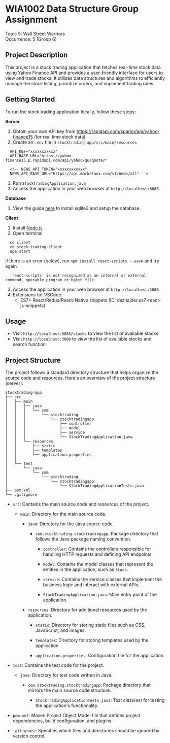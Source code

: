 # WIA1002 Data Structure Group Assignment
Topic 5: Wall Street Warriors  
Occurrence: 5 (Group 6)

## Project Description
This project is a stock trading application that fetches real-time stock data using Yahoo Finance API and provides a user-friendly interface for users to view and trade stocks. It utilizes data structures and algorithms to efficiently manage the stock listing, prioritize orders, and implement trading rules.

## Getting Started

To run the stock trading application locally, follow these steps:

**Server**  
1. Obtain your own API key from https://rapidapi.com/sparior/api/yahoo-finance15 (for real time stock data) 
   <!-- and https://www.marketaux.com/news/exchange/KLSE (for Latest news) -->
2. Create an `.env` file in `stocktrading-app/src/main/resources`
  ```
    API_KEY="xxxxxxxxxxx"  
    API_BASE_URL="https://yahoo-finance15.p.rapidapi.com/api/yahoo/qu/quote/"

    <!-- NEWS_API_TOKEN="xxxxxxxxxxxx"
    NEWS_API_BASE_URL="https://api.marketaux.com/v1/news/all" -->
  ```
1. Run `StockTradingApplication.java`  
2. Access the application in your web browser at `http://localhost:8080`.

**Database**
1. View the guide [here](Installation%20for%20sqlite3.md) to install sqlite3 and setup the database.
  
**Client**  
1. Install [Node.js]("https://nodejs.org/en/download")  
2. Open terminal
  ```
    cd client
    cd stock-trading-client
    npm start
  ```
  if there is an error (below), run `npm install react-scripts --save` and try again
  ```
    'react-scripts' is not recognized as an internal or external command, operable program or batch file.
  ```
3. Access the application in your web browser at `http://localhost:3000`.  
4. Extensions for VSCode:
   - ES7+ React/Redux/React-Native snippets (ID: dsznajder.es7-react-js-snippets)  
   
## Usage

- Visit `http://localhost:8080/stocks` to view the list of available stocks
- Visit `http://localhost:3000` to view the list of available stocks and search function

## Project Structure

The project follows a standard directory structure that helps organize the source code and resources. Here's an overview of the project structure (server):

```
stocktrading-app
├── src
│   ├── main
│   │   ├── java
│   │   │   └── com
│   │   │       └── stocktrading
│   │   │           └── stocktradingapp
│   │   │               ├── controller
│   │   │               ├── model
│   │   │               ├── service
│   │   │               └── StockTradingApplication.java
│   │   └── resources
│   │       ├── static
│   │       ├── templates
│   │       └── application.properties
│   │           
│   └── test
│       └── java
│           └── com
│               └── stocktrading
│                   └── stocktradingapp
│                       └── StockTradingApplicationTests.java
├── pom.xml
└── .gitignore
```

- `src`: Contains the main source code and resources of the project.

  - `main`: Directory for the main source code.

    - `java`: Directory for the Java source code.

      - `com.stocktrading.stocktradingapp`: Package directory that follows the Java package naming convention.

        - `controller`: Contains the controllers responsible for handling HTTP requests and defining API endpoints.

        - `model`: Contains the model classes that represent the entities in the application, such as `Stock`.

        - `service`: Contains the service classes that implement the business logic and interact with external APIs.

        - `StockTradingApplication.java`: Main entry point of the application.

    - `resources`: Directory for additional resources used by the application.

      - `static`: Directory for storing static files such as CSS, JavaScript, and images.

      - `templates`: Directory for storing templates used by the application.

      - `application.properties`: Configuration file for the application.

- `test`: Contains the test code for the project.

  - `java`: Directory for test code written in Java.

    - `com.stocktrading.stocktradingapp`: Package directory that mirrors the main source code structure.

      - `StockTradingApplicationTests.java`: Test class(es) for testing the application's functionality.

- `pom.xml`: Maven Project Object Model file that defines project dependencies, build configuration, and plugins.

- `.gitignore`: Specifies which files and directories should be ignored by version control.